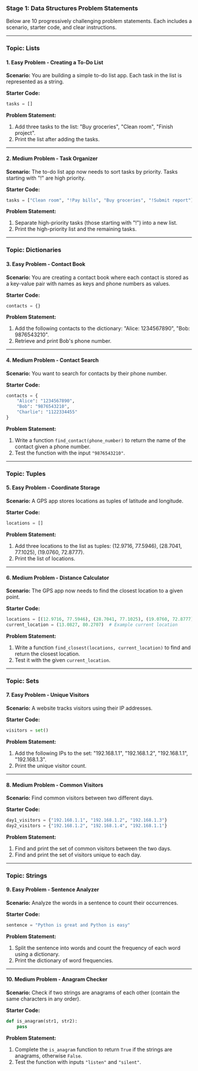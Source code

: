 ### **Stage 1: Data Structures Problem Statements**  
Below are 10 progressively challenging problem statements. Each includes a scenario, starter code, and clear instructions. 

---

### **Topic: Lists**

#### **1. Easy Problem - Creating a To-Do List**  
**Scenario:** You are building a simple to-do list app. Each task in the list is represented as a string.  

**Starter Code:**  
```python
tasks = []
```

**Problem Statement:**  
1. Add three tasks to the list: "Buy groceries", "Clean room", "Finish project".  
2. Print the list after adding the tasks.  

---

#### **2. Medium Problem - Task Organizer**  
**Scenario:** The to-do list app now needs to sort tasks by priority. Tasks starting with "!" are high priority.  

**Starter Code:**  
```python
tasks = ["Clean room", "!Pay bills", "Buy groceries", "!Submit report"]
```

**Problem Statement:**  
1. Separate high-priority tasks (those starting with "!") into a new list.  
2. Print the high-priority list and the remaining tasks.  

---

### **Topic: Dictionaries**

#### **3. Easy Problem - Contact Book**  
**Scenario:** You are creating a contact book where each contact is stored as a key-value pair with names as keys and phone numbers as values.  

**Starter Code:**  
```python
contacts = {}
```

**Problem Statement:**  
1. Add the following contacts to the dictionary: "Alice: 1234567890", "Bob: 9876543210".  
2. Retrieve and print Bob's phone number.  

---

#### **4. Medium Problem - Contact Search**  
**Scenario:** You want to search for contacts by their phone number.  

**Starter Code:**  
```python
contacts = {
    "Alice": "1234567890",
    "Bob": "9876543210",
    "Charlie": "1122334455"
}
```

**Problem Statement:**  
1. Write a function `find_contact(phone_number)` to return the name of the contact given a phone number.  
2. Test the function with the input `"9876543210"`.  

---

### **Topic: Tuples**

#### **5. Easy Problem - Coordinate Storage**  
**Scenario:** A GPS app stores locations as tuples of latitude and longitude.  

**Starter Code:**  
```python
locations = []
```

**Problem Statement:**  
1. Add three locations to the list as tuples: (12.9716, 77.5946), (28.7041, 77.1025), (19.0760, 72.8777).  
2. Print the list of locations.  

---

#### **6. Medium Problem - Distance Calculator**  
**Scenario:** The GPS app now needs to find the closest location to a given point.  

**Starter Code:**  
```python
locations = [(12.9716, 77.5946), (28.7041, 77.1025), (19.0760, 72.8777)]
current_location = (13.0827, 80.2707)  # Example current location
```

**Problem Statement:**  
1. Write a function `find_closest(locations, current_location)` to find and return the closest location.  
2. Test it with the given `current_location`.  

---

### **Topic: Sets**

#### **7. Easy Problem - Unique Visitors**  
**Scenario:** A website tracks visitors using their IP addresses.  

**Starter Code:**  
```python
visitors = set()
```

**Problem Statement:**  
1. Add the following IPs to the set: "192.168.1.1", "192.168.1.2", "192.168.1.1", "192.168.1.3".  
2. Print the unique visitor count.  

---

#### **8. Medium Problem - Common Visitors**  
**Scenario:** Find common visitors between two different days.  

**Starter Code:**  
```python
day1_visitors = {"192.168.1.1", "192.168.1.2", "192.168.1.3"}
day2_visitors = {"192.168.1.2", "192.168.1.4", "192.168.1.1"}
```

**Problem Statement:**  
1. Find and print the set of common visitors between the two days.  
2. Find and print the set of visitors unique to each day.  

---

### **Topic: Strings**

#### **9. Easy Problem - Sentence Analyzer**  
**Scenario:** Analyze the words in a sentence to count their occurrences.  

**Starter Code:**  
```python
sentence = "Python is great and Python is easy"
```

**Problem Statement:**  
1. Split the sentence into words and count the frequency of each word using a dictionary.  
2. Print the dictionary of word frequencies.  

---

#### **10. Medium Problem - Anagram Checker**  
**Scenario:** Check if two strings are anagrams of each other (contain the same characters in any order).  

**Starter Code:**  
```python
def is_anagram(str1, str2):
    pass
```

**Problem Statement:**  
1. Complete the `is_anagram` function to return `True` if the strings are anagrams, otherwise `False`.  
2. Test the function with inputs `"listen"` and `"silent"`.  